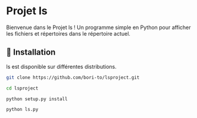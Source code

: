# Projet ls

Bienvenue dans le Projet ls ! Un programme simple en Python pour afficher les fichiers et répertoires dans le répertoire actuel.

## 🚀 Installation


ls est disponible sur différentes distributions.
```bash
git clone https://github.com/bori-to/lsproject.git

cd lsproject

python setup.py install

python ls.py
```

